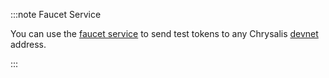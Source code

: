 :::note Faucet Service

You can use the [faucet service](https://faucet.chrysalis-devnet.iota.cafe/) to send test tokens to any Chrysalis
[devnet](https://wiki.iota.org/chrysalis-docs/devnet) address.

:::